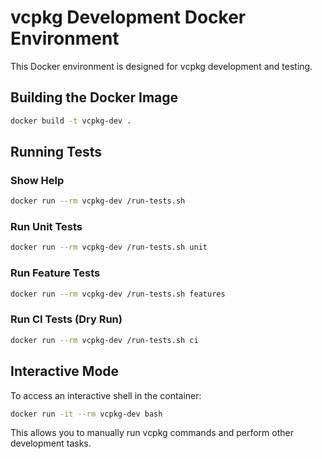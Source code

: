 # vcpkg Development Docker Environment

This Docker environment is designed for vcpkg development and testing.

## Building the Docker Image

```bash
docker build -t vcpkg-dev .
```

## Running Tests

### Show Help
```bash
docker run --rm vcpkg-dev /run-tests.sh
```

### Run Unit Tests
```bash
docker run --rm vcpkg-dev /run-tests.sh unit
```

### Run Feature Tests
```bash
docker run --rm vcpkg-dev /run-tests.sh features
```

### Run CI Tests (Dry Run)
```bash
docker run --rm vcpkg-dev /run-tests.sh ci
```

## Interactive Mode

To access an interactive shell in the container:

```bash
docker run -it --rm vcpkg-dev bash
```

This allows you to manually run vcpkg commands and perform other development tasks.